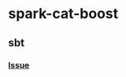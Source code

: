 # spark-cat-boost

## sbt

### <a href="https://github.com/GoogleCloudPlatform/spark-on-k8s-operator/issues/815">Issue</a>
